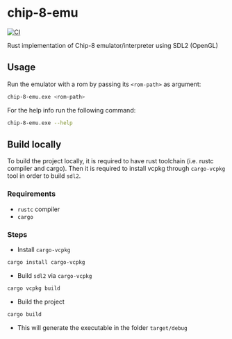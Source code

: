 # chip-8-emu

[![CI](https://github.com/tangtang95/chip-8-emu/actions/workflows/ci.yaml/badge.svg?branch=master&event=push)](https://github.com/tangtang95/chip-8-emu/actions/workflows/ci.yaml)

Rust implementation of Chip-8 emulator/interpreter using SDL2 (OpenGL)

## Usage

Run the emulator with a rom by passing its `<rom-path>` as argument:

```bash
chip-8-emu.exe <rom-path>
```

For the help info run the following command:

```bash
chip-8-emu.exe --help
```

## Build locally

To build the project locally, it is required to have rust toolchain (i.e. rustc compiler and cargo). Then it is required to install vcpkg through `cargo-vcpkg` tool in order to build `sdl2`.

### Requirements

- `rustc` compiler
- `cargo`

### Steps

- Install `cargo-vcpkg`

```bash
cargo install cargo-vcpkg
```

- Build `sdl2` via `cargo-vcpkg`

```bash
cargo vcpkg build
```

- Build the project

```bash
cargo build
```

- This will generate the executable in the folder `target/debug`
